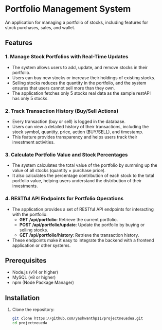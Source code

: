 # Portfolio Management System

An application for managing a portfolio of stocks, including features for  stock purchases, sales, and wallet.

## Features

### 1. Manage Stock Portfolios with Real-Time Updates
- The system allows users to add, update, and remove stocks in their portfolio.
- Users can buy new stocks or increase their holdings of existing stocks.
- Selling stocks reduces the quantity in the portfolio, and the system ensures that users cannot sell more than they own.
- The application fetches only 5 stocks real data as the sample restAPI has only 5 stocks.


### 2. Track Transaction History (Buy/Sell Actions)
- Every transaction (buy or sell) is logged in the database.
- Users can view a detailed history of their transactions, including the stock symbol, quantity, price, action (BUY/SELL), and timestamp.
- This feature provides transparency and helps users track their investment activities.

### 3. Calculate Portfolio Value and Stock Percentages
- The system calculates the total value of the portfolio by summing up the value of all stocks (quantity × purchase price).
- It also calculates the percentage contribution of each stock to the total portfolio value, helping users understand the distribution of their investments.

### 4. RESTful API Endpoints for Portfolio Operations
- The application provides a set of RESTful API endpoints for interacting with the portfolio:
  - **GET /api/portfolio**: Retrieve the current portfolio.
  - **POST /api/portfolio/update**: Update the portfolio by buying or selling stocks.
  - **GET /api/portfolio/history**: Retrieve the transaction history.
- These endpoints make it easy to integrate the backend with a frontend application or other systems.

## Prerequisites

- Node.js (v14 or higher)
- MySQL (v8 or higher)
- npm (Node Package Manager)

## Installation

1. Clone the repository:
   ```bash
   git clone https://github.com/yashwanthp11/projectneuedea.git
   cd projectneueda
